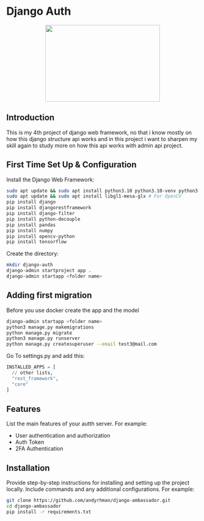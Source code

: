 # Django Auth

<p align="center">
  <img src="https://1000logos.net/wp-content/uploads/2020/08/Django-Logo.png" width="300" height="200" />
</p>

## Introduction

This is my 4th project of django web framework, no that i know mostly on how this django structure api works and in this project i want to sharpen my skill again to study more on how this api works with admin api project.

## First Time Set Up & Configuration

Install the Django Web Framework:

```bash
sudo apt update && sudo apt install python3.10 python3.10-venv python3.10-dev # tensorflow only exist in 3.10 for now
sudo apt update && sudo apt install libgl1-mesa-glx # For OpenCV
pip install django
pip install djangorestframework   
pip install django-filter
pip install python-decouple
pip install pandas
pip install numpy
pip install opencv-python
pip install tensorflow
```

Create the directory:

```bash
mkdir django-auth
django-admin startproject app .
django-admin startapp <folder name>

```

## Adding first migration

Before you use docker create the app and the model
```bash
django-admin startapp <folder name>
python3 manage.py makemigrations
python manage.py migrate
python3 manage.py runserver
python manage.py createsuperuser --email test3@mail.com
```

Go To settings.py and add this:

```python
INSTALLED_APPS = [
  // other lists,
  "rest_framework",
  "core"
]
```

## Features

List the main features of your autth server. For example:
- User authentication and authorization
- Auth Token
- 2FA Authentication

## Installation

Provide step-by-step instructions for installing and setting up the project locally. Include commands and any additional configurations. For example:

```bash
git clone https://github.com/andyrhman/django-ambassador.git
cd django-ambassador
pip install -r requirements.txt
